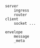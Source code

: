 


    server
        ingress
        router
    client
        socket ...

    envelope
        message
        _meta